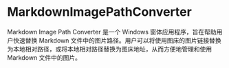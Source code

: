 # MarkdownImagePathConverter
Markdown Image Path Converter 是一个 Windows 窗体应用程序，旨在帮助用户快速替换 Markdown 文件中的图片路径。用户可以将使用图床的图片链接替换为本地相对路径，或将本地相对路径替换为图床地址，从而方便地管理和使用 Markdown 文件中的图片。
